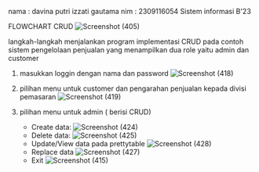 nama : davina putri izzati gautama
nim  : 2309116054
Sistem informasi B'23

FLOWCHART CRUD
![Screenshot (405)](https://github.com/davinasi/postest-2/assets/144905548/ffd6d67a-648c-4a03-bfe4-dcfc30385dc0)

langkah-langkah menjalankan program implementasi CRUD pada contoh sistem pengelolaan penjualan yang menampilkan dua role yaitu admin dan customer
1. masukkan loggin dengan nama dan password
![Screenshot (418)](https://github.com/davinasi/postest-2/assets/144905548/45dae5e4-bcdb-4177-a3af-8296651262b7)

2. pilihan menu untuk customer dan pengarahan penjualan kepada divisi pemasaran
![Screenshot (419)](https://github.com/davinasi/postest-2/assets/144905548/15bf29c8-9bcb-4eaa-baa8-57c8468b29fe)

3. pilihan menu untuk admin ( berisi CRUD)
   - Create data:
  ![Screenshot (424)](https://github.com/davinasi/postest-2/assets/144905548/5a7380e4-7f93-4c6f-9c8d-02445d7a8afb)
   - Delete data:
   ![Screenshot (425)](https://github.com/davinasi/postest-2/assets/144905548/a2c4eb28-56fc-420b-bf6e-fc9e7d836d68)
   - Update/View data pada prettytable
   ![Screenshot (428)](https://github.com/davinasi/postest-2/assets/144905548/5deb9ca6-b8e2-4fc1-9a80-503b357c1bb8)
   - Replace data
   ![Screenshot (427)](https://github.com/davinasi/postest-2/assets/144905548/0ceef4f7-afdd-44fa-a0b1-5675e6f9420c)
   - Exit
   ![Screenshot (415)](https://github.com/davinasi/postest-2/assets/144905548/0fb29e6b-2a8b-4ee1-9023-dae9a9862b61)




